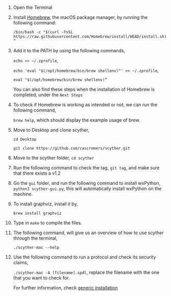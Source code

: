 1. Open the Terminal
2. Install [Homebrew](https://brew.sh/), the  macOS package manager, by running the following command:
   
    `/bin/bash -c "$(curl -fsSL https://raw.githubusercontent.com/Homebrew/install/HEAD/install.sh)”`

3. Add it to the PATH by using the following commands,

    `echo >> ~/.zprofile`,

    `echo 'eval "$(/opt/homebrew/bin/brew shellenv)"' >> ~/.zprofile`,

    `eval "$(/opt/homebrew/bin/brew shellenv)”`

    You can also find these steps when the installation of Homebrew is completed, under the `Next Steps`

4. To check if Homebrew is working as intended or not, we can run the following command,

    `brew help`, which should display the example usage of brew.

5. Move to Desktop and clone scyther,

    `cd Desktop`

    `git clone https://github.com/cascremers/scyther.git`

6. Move to the scyther folder, `cd scyther`

7. Run the following command to check the tag,
    `git tag`, and make sure that there exists a v1.2 

8. Go the `gui` folder, and run the following command to install wxPython,
    `python3 scyther-gui.py`, this will automatically install wxPython on the machine.

9. To install graphviz, install it by,

    `brew install graphviz`

10. Type in `make` to compile the files.

11. The following command, will give us an overview of how to use scyther through the terminal,

    `./scyther-mac --help`

12. Use the following command to run a protocol and check its security claims,

    `./scyther-mac -A [filename].spdl`, replace the filename with the one that you want to check for.

    For further information, check [generic installation](https://people.cispa.io/cas.cremers/scyther/install-generic.html)
